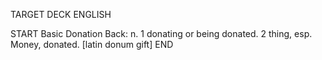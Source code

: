 TARGET DECK
ENGLISH

START
Basic
Donation
Back: n. 1 donating or being donated. 2 thing, esp. Money, donated. [latin donum gift]
END
